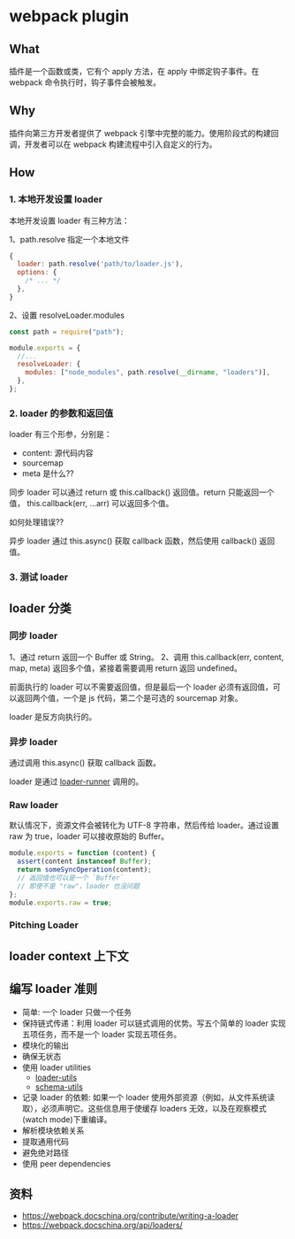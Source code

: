 # webpack plugin

## What

插件是一个函数或类，它有个 apply 方法，在 apply 中绑定钩子事件。在 webpack 命令执行时，钩子事件会被触发。

## Why

插件向第三方开发者提供了 webpack 引擎中完整的能力。使用阶段式的构建回调，开发者可以在 webpack 构建流程中引入自定义的行为。


## How

### 1. 本地开发设置 loader

本地开发设置 loader 有三种方法：

1、path.resolve 指定一个本地文件

```js
{
  loader: path.resolve('path/to/loader.js'),
  options: {
    /* ... */
  },
}
```

2、设置 resolveLoader.modules

```js
const path = require("path");

module.exports = {
  //...
  resolveLoader: {
    modules: ["node_modules", path.resolve(__dirname, "loaders")],
  },
};
```

### 2. loader 的参数和返回值

loader 有三个形参，分别是：

- content: 源代码内容
- sourcemap
- meta 是什么??

同步 loader 可以通过 return 或 this.callback() 返回值。return 只能返回一个值， this.callback(err, ...arr) 可以返回多个值。

如何处理错误??

异步 loader 通过 this.async() 获取 callback 函数，然后使用 callback() 返回值。

### 3. 测试 loader

## loader 分类

### 同步 loader

1、通过 return 返回一个 Buffer 或 String。
2、调用 this.callback(err, content, map, meta) 返回多个值，紧接着需要调用 return 返回 undefined。

前面执行的 loader 可以不需要返回值，但是最后一个 loader 必须有返回值，可以返回两个值，一个是 js 代码，第二个是可选的 sourcemap 对象。

loader 是反方向执行的。

### 异步 loader

通过调用 this.async() 获取 callback 函数。

loader 是通过 [loader-runner](https://github.com/webpack/loader-runner) 调用的。

### Raw loader

默认情况下，资源文件会被转化为 UTF-8 字符串，然后传给 loader。通过设置 raw 为 true，loader 可以接收原始的 Buffer。

```js
module.exports = function (content) {
  assert(content instanceof Buffer);
  return someSyncOperation(content);
  // 返回值也可以是一个 `Buffer`
  // 即使不是 "raw"，loader 也没问题
};
module.exports.raw = true;
```

### Pitching Loader

## loader context 上下文

## 编写 loader 准则

- 简单: 一个 loader 只做一个任务
- 保持链式传递：利用 loader 可以链式调用的优势。写五个简单的 loader 实现五项任务，而不是一个 loader 实现五项任务。
- 模块化的输出
- 确保无状态
- 使用 loader utilities
  - [loader-utils](https://github.com/webpack/loader-utils)
  - [schema-utils](https://github.com/webpack-contrib/schema-utils)
- 记录 loader 的依赖: 如果一个 loader 使用外部资源（例如，从文件系统读取），必须声明它。这些信息用于使缓存 loaders 无效，以及在观察模式(watch mode)下重编译。
- 解析模块依赖关系
- 提取通用代码
- 避免绝对路径
- 使用 peer dependencies

## 资料

- https://webpack.docschina.org/contribute/writing-a-loader
- https://webpack.docschina.org/api/loaders/
